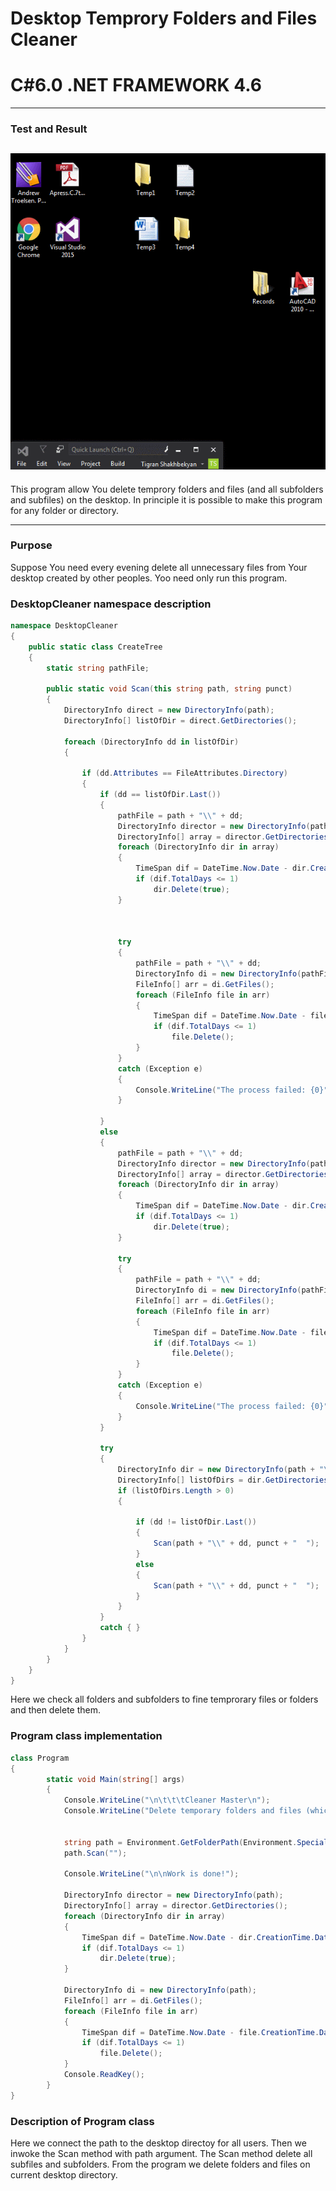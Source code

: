# Desktop  Temprory Folders and Files Cleaner
# C#6.0  .NET FRAMEWORK 4.6

----
### Test and Result

![gif source](https://github.com/shtigran/DesktopCleaner/blob/master/GIF.gif)
----

This program allow You delete temprory folders and files (and all subfolders and subfiles) on the desktop. In principle it is possible to make this program for any folder or directory.

----
### Purpose
Suppose You need every evening delete all unnecessary files from Your desktop created by other peoples. Yoo need only run this program.

###  DesktopCleaner namespace description
```c#
namespace DesktopCleaner
{
    public static class CreateTree
    {
        static string pathFile;

        public static void Scan(this string path, string punct)
        {
            DirectoryInfo direct = new DirectoryInfo(path);
            DirectoryInfo[] listOfDir = direct.GetDirectories();

            foreach (DirectoryInfo dd in listOfDir)
            {

                if (dd.Attributes == FileAttributes.Directory)
                {
                    if (dd == listOfDir.Last())
                    {
                        pathFile = path + "\\" + dd;
                        DirectoryInfo director = new DirectoryInfo(pathFile);
                        DirectoryInfo[] array = director.GetDirectories();
                        foreach (DirectoryInfo dir in array)
                        {
                            TimeSpan dif = DateTime.Now.Date - dir.CreationTime.Date;
                            if (dif.TotalDays <= 1)
                                dir.Delete(true);
                        }



                        try
                        {
                            pathFile = path + "\\" + dd;
                            DirectoryInfo di = new DirectoryInfo(pathFile);
                            FileInfo[] arr = di.GetFiles();
                            foreach (FileInfo file in arr)
                            {
                                TimeSpan dif = DateTime.Now.Date - file.CreationTime.Date;
                                if (dif.TotalDays <= 1)
                                    file.Delete();
                            }
                        }
                        catch (Exception e)
                        {
                            Console.WriteLine("The process failed: {0}", e.ToString());
                        }

                    }
                    else
                    {
                        pathFile = path + "\\" + dd;
                        DirectoryInfo director = new DirectoryInfo(pathFile);
                        DirectoryInfo[] array = director.GetDirectories();
                        foreach (DirectoryInfo dir in array)
                        {
                            TimeSpan dif = DateTime.Now.Date - dir.CreationTime.Date;
                            if (dif.TotalDays <= 1)
                                dir.Delete(true);
                        }

                        try
                        {
                            pathFile = path + "\\" + dd;
                            DirectoryInfo di = new DirectoryInfo(pathFile);
                            FileInfo[] arr = di.GetFiles();
                            foreach (FileInfo file in arr)
                            {
                                TimeSpan dif = DateTime.Now.Date - file.CreationTime.Date;
                                if (dif.TotalDays <= 1)
                                    file.Delete();
                            }
                        }
                        catch (Exception e)
                        {
                            Console.WriteLine("The process failed: {0}", e.ToString());
                        }
                    }

                    try
                    {
                        DirectoryInfo dir = new DirectoryInfo(path + "\\" + dd);
                        DirectoryInfo[] listOfDirs = dir.GetDirectories();
                        if (listOfDirs.Length > 0)
                        {

                            if (dd != listOfDir.Last())
                            {
                                Scan(path + "\\" + dd, punct + "  ");
                            }
                            else
                            {
                                Scan(path + "\\" + dd, punct + "  ");
                            }
                        }
                    }
                    catch { }
                }
            }
        }
    }
}
```
 
Here we check all folders and subfolders to fine temprorary files or folders and then delete them. 

### Program class implementation 
```c#
class Program
{
        static void Main(string[] args)
        {
            Console.WriteLine("\n\t\t\tCleaner Master\n");
            Console.WriteLine("Delete temporary folders and files (which have created in last day) \non Your Desktop ");


            string path = Environment.GetFolderPath(Environment.SpecialFolder.Desktop);
            path.Scan("");

            Console.WriteLine("\n\nWork is done!");

            DirectoryInfo director = new DirectoryInfo(path);
            DirectoryInfo[] array = director.GetDirectories();
            foreach (DirectoryInfo dir in array)
            {
                TimeSpan dif = DateTime.Now.Date - dir.CreationTime.Date;
                if (dif.TotalDays <= 1)
                    dir.Delete(true);
            }

            DirectoryInfo di = new DirectoryInfo(path);
            FileInfo[] arr = di.GetFiles();
            foreach (FileInfo file in arr)
            {
                TimeSpan dif = DateTime.Now.Date - file.CreationTime.Date;
                if (dif.TotalDays <= 1)
                    file.Delete();
            }
            Console.ReadKey();
        }
}
```

### Description of Program class

Here we connect the path to the desktop directoy for all users. Then we inwoke the Scan method with path argument. The Scan method delete all subfiles and subfolders. From the program we delete folders and files on current desktop directory.



